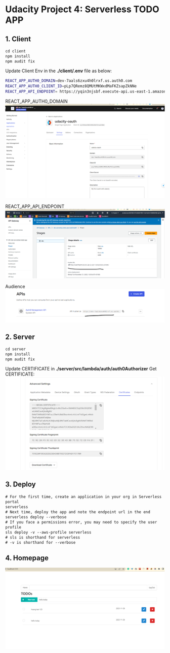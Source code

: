 # Udacity Project 4: Serverless TODO APP

## 1. Client
```console
cd client
npm install
npm audit fix
```
Update Client Env in the **./client/.env** file as below:
```sh
REACT_APP_AUTH0_DOMAIN=dev-7aals6zxu4h0lrxf.us.auth0.com
REACT_APP_AUTH0_CLIENT_ID=pLp7QRemz8QMUtMKWxdMaFKZsapZkNNe
REACT_APP_API_ENDPOINT= https://yqin3njsbf.execute-api.us-east-1.amazonaws.com/dev
```

REACT_APP_AUTH0_DOMAIN
 ![Alt text](screenshots/oauth1.png)

REACT_APP_API_ENDPOINT
 ![Alt text](screenshots/api-gateway.png)

Audience
![Alt text](screenshots/oauth3.png)
## 2. Server
```console
cd server
npm install
npm audit fix
```
Update CERTIFICATE in **./server/src/lambda/auth/auth0Authorizer**
Get CERTIFICATE:
![Alt text](screenshots/oauth2.png)
## 3. Deploy
 ```console
# For the first time, create an application in your org in Serverless portal
serverless
# Next time, deploy the app and note the endpoint url in the end
serverless deploy --verbose
# If you face a permissions error, you may need to specify the user profile
sls deploy -v --aws-profile serverless
# sls is shorthand for serverless
# -v is shorthand for --verbose
```
## 4. Homepage
 ![Alt text](screenshots/home-page.png)

